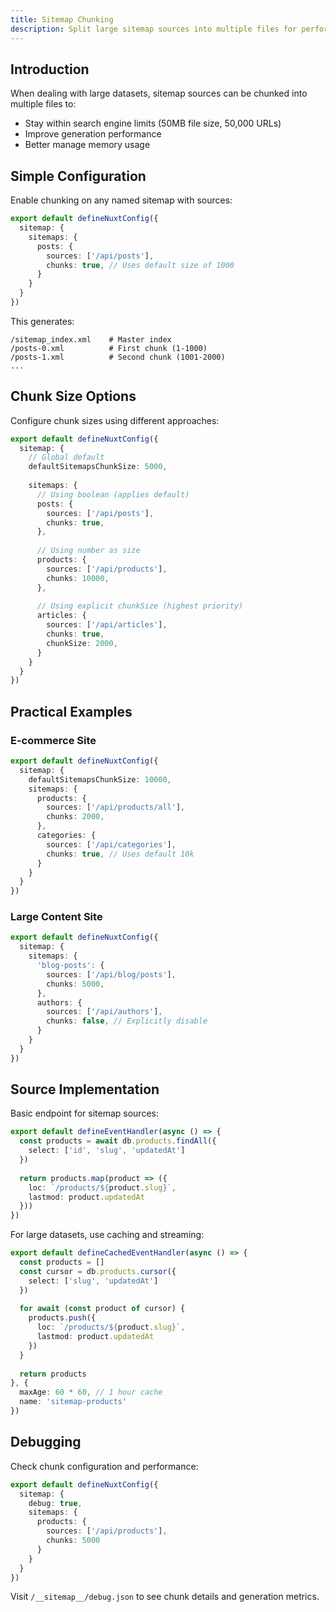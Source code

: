 ```yaml
---
title: Sitemap Chunking
description: Split large sitemap sources into multiple files for performance and search engine limits.
---
```


## Introduction

When dealing with large datasets, sitemap sources can be chunked into multiple files to:
- Stay within search engine limits (50MB file size, 50,000 URLs)
- Improve generation performance
- Better manage memory usage

## Simple Configuration

Enable chunking on any named sitemap with sources:

```ts [nuxt.config.ts]
export default defineNuxtConfig({
  sitemap: {
    sitemaps: {
      posts: {
        sources: ['/api/posts'],
        chunks: true, // Uses default size of 1000
      }
    }
  }
})
```

This generates:
```
/sitemap_index.xml    # Master index
/posts-0.xml          # First chunk (1-1000)
/posts-1.xml          # Second chunk (1001-2000)
...
```

## Chunk Size Options

Configure chunk sizes using different approaches:

```ts [nuxt.config.ts]
export default defineNuxtConfig({
  sitemap: {
    // Global default
    defaultSitemapsChunkSize: 5000,
    
    sitemaps: {
      // Using boolean (applies default)
      posts: {
        sources: ['/api/posts'],
        chunks: true,
      },
      
      // Using number as size
      products: {
        sources: ['/api/products'],
        chunks: 10000,
      },
      
      // Using explicit chunkSize (highest priority)
      articles: {
        sources: ['/api/articles'],
        chunks: true,
        chunkSize: 2000,
      }
    }
  }
})
```

## Practical Examples

### E-commerce Site

```ts [nuxt.config.ts]
export default defineNuxtConfig({
  sitemap: {
    defaultSitemapsChunkSize: 10000,
    sitemaps: {
      products: {
        sources: ['/api/products/all'],
        chunks: 2000,
      },
      categories: {
        sources: ['/api/categories'],
        chunks: true, // Uses default 10k
      }
    }
  }
})
```

### Large Content Site

```ts [nuxt.config.ts]
export default defineNuxtConfig({
  sitemap: {
    sitemaps: {
      'blog-posts': {
        sources: ['/api/blog/posts'],
        chunks: 5000,
      },
      authors: {
        sources: ['/api/authors'],
        chunks: false, // Explicitly disable
      }
    }
  }
})
```

## Source Implementation

Basic endpoint for sitemap sources:

```ts [server/api/products/all.ts]
export default defineEventHandler(async () => {
  const products = await db.products.findAll({
    select: ['id', 'slug', 'updatedAt']
  })
  
  return products.map(product => ({
    loc: `/products/${product.slug}`,
    lastmod: product.updatedAt
  }))
})
```

For large datasets, use caching and streaming:

```ts [server/api/products/all.ts]
export default defineCachedEventHandler(async () => {
  const products = []
  const cursor = db.products.cursor({
    select: ['slug', 'updatedAt']
  })
  
  for await (const product of cursor) {
    products.push({
      loc: `/products/${product.slug}`,
      lastmod: product.updatedAt
    })
  }
  
  return products
}, {
  maxAge: 60 * 60, // 1 hour cache
  name: 'sitemap-products'
})
```

## Debugging

Check chunk configuration and performance:

```ts [nuxt.config.ts]
export default defineNuxtConfig({
  sitemap: {
    debug: true,
    sitemaps: {
      products: {
        sources: ['/api/products'],
        chunks: 5000
      }
    }
  }
})
```

Visit `/__sitemap__/debug.json` to see chunk details and generation metrics.
